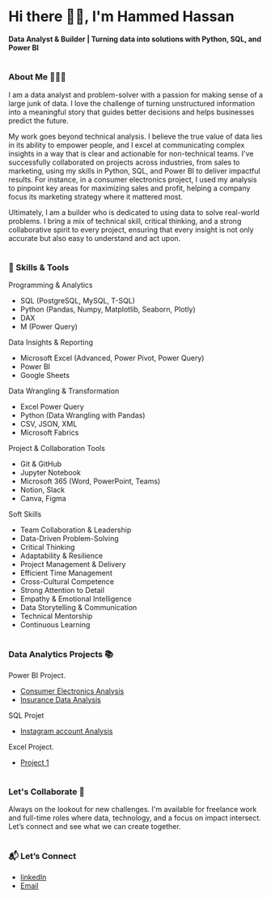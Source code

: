 #                     Hi there 👋🏽, I'm Hammed Hassan

**Data Analyst & Builder | Turning data into solutions with Python, SQL, and Power BI**
#

### About Me 👩🏽‍💻
I am a data analyst and problem-solver with a passion for making sense of a large junk of data. I love the challenge of turning unstructured information into a meaningful story that guides better decisions and helps businesses predict the future.

My work goes beyond technical analysis. I believe the true value of data lies in its ability to empower people, and I excel at communicating complex insights in a way that is clear and actionable for non-technical teams. I've successfully collaborated on projects across industries, from sales to marketing, using my skills in Python, SQL, and Power BI to deliver impactful results. For instance, in a consumer electronics project, I used my analysis to pinpoint key areas for maximizing sales and profit, helping a company focus its marketing strategy where it mattered most.

Ultimately, I am a builder who is dedicated to using data to solve real-world problems. I bring a mix of technical skill, critical thinking, and a strong collaborative spirit to every project, ensuring that every insight is not only accurate but also easy to understand and act upon.

#
### 🧠 Skills & Tools
 Programming & Analytics
 - SQL (PostgreSQL, MySQL, T-SQL)
 - Python (Pandas, Numpy, Matplotlib, Seaborn, Plotly)
 - DAX
 - M (Power Query)

 Data Insights & Reporting
- Microsoft Excel (Advanced, Power Pivot, Power Query)
- Power BI
- Google Sheets

 Data Wrangling & Transformation
 - Excel Power Query
 - Python (Data Wrangling with Pandas)
 - CSV, JSON, XML
 - Microsoft Fabrics

 Project & Collaboration Tools
 - Git & GitHub
 - Jupyter Notebook
 - Microsoft 365 (Word, PowerPoint, Teams)
 - Notion, Slack
 - Canva, Figma

 Soft Skills
 - Team Collaboration & Leadership
 - Data-Driven Problem-Solving
 - Critical Thinking
 - Adaptability & Resilience
 - Project Management & Delivery
 - Efficient Time Management
 - Cross-Cultural Competence
 - Strong Attention to Detail
 - Empathy & Emotional Intelligence
 - Data Storytelling & Communication
 - Technical Mentorship
 - Continuous Learning

#

### Data Analytics Projects 📚

Power BI Project.
- [Consumer Electronics Analysis](https://github.com/Hammed-Hassan/Consumer_Electronics_Analysis)
- [Insurance Data Analysis](https://github.com/Hammed-Hassan/Insurance_Data_Analysis)

SQL Projet
- [Instagram account Analysis](https://github.com/Hammed-Hassan/Tech-Instagram-Influencer-Analysis-SQL)

Excel Project. 
- [Project 1](https://www.linkedin.com/in/hassanhammed/)

#
### Let's Collaborate 🤝
Always on the lookout for new challenges. I'm available for freelance work and full-time roles where data, technology, and a focus on impact intersect. Let’s connect and see what we can create together.
#
### 📬 Let’s Connect
- [linkedIn](https://www.linkedin.com/in/hassanhammed/)
- [Email](mailto:hassanhammedoladimeji.hh@gmail.com)

